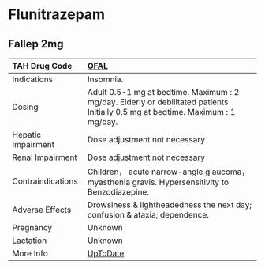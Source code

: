# Flunitrazepam

## Fallep 2mg

| TAH Drug Code      | [OFAL](https://www.tahsda.org.tw/drugs/hissearch.php?drug_code=OFAL)                                                            |
|:-------------------|:--------------------------------------------------------------------------------------------------------------------------------|
| Indications        | Insomnia.                                                                                                                       |
| Dosing             | Adult 0.5-1 mg at bedtime. Maximum : 2 mg/day. Elderly or debilitated patients Initially 0.5 mg at bedtime. Maximum : 1 mg/day. |
| Hepatic Impairment | Dose adjustment not necessary                                                                                                   |
| Renal Impairment   | Dose adjustment not necessary                                                                                                   |
| Contraindications  | Children， acute narrow-angle glaucoma， myasthenia gravis. Hypersensitivity to Benzodiazepine.                                 |
| Adverse Effects    | Drowsiness & lightheadedness the next day; confusion & ataxia; dependence.                                                      |
| Pregnancy          | Unknown                                                                                                                         |
| Lactation          | Unknown                                                                                                                         |
| More Info          | [UpToDate](https://www.uptodate.com/contents/flunitrazepam-drug-information)                                                    |

